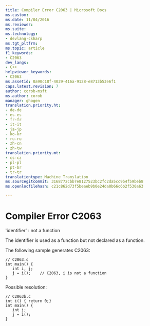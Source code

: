 ```yaml
---
title: Compiler Error C2063 | Microsoft Docs
ms.custom: 
ms.date: 11/04/2016
ms.reviewer: 
ms.suite: 
ms.technology:
- devlang-csharp
ms.tgt_pltfrm: 
ms.topic: article
f1_keywords:
- C2063
dev_langs:
- C++
helpviewer_keywords:
- C2063
ms.assetid: 0a90c18f-4029-416a-9128-e8713b53e6f1
caps.latest.revision: 7
author: corob-msft
ms.author: corob
manager: ghogen
translation.priority.ht:
- de-de
- es-es
- fr-fr
- it-it
- ja-jp
- ko-kr
- ru-ru
- zh-cn
- zh-tw
translation.priority.mt:
- cs-cz
- pl-pl
- pt-br
- tr-tr
translationtype: Machine Translation
ms.sourcegitcommit: 3168772cbb7e8127523bc2fc2da5cc9b4f59beb8
ms.openlocfilehash: c21c862d73f5beaeb9b0e24da0b66c6b2f530a63

---
```

# Compiler Error C2063
'identifier' : not a function  
  
 The identifier is used as a function but not declared as a function.  
  
 The following sample generates C2063:  
  
```  
// C2063.c  
int main() {  
   int i, j;  
   j = i();    // C2063, i is not a function  
}  
```  
  
 Possible resolution:  
  
```  
// C2063b.c  
int i() { return 0;}  
int main() {  
   int j;  
   j = i();  
}  
```


<!--HONumber=Jan17_HO2-->



